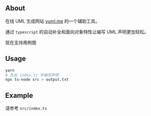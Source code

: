 ## About
在线 UML 生成网站 [yuml.me](https://www.yuml.me) 的一个辅助工具。

通过 `typescript` 的自动补全和面向对象特性让编写 UML 声明更加轻松。

现在支持用例图


## Usage
```bash
yarn
# 先在 index.ts 中编写声明
npx ts-node src > output.txt
```

## Example
请参考 `src/index.ts`